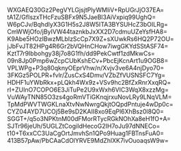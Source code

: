WXGAEQ30Gz2PegVYLGjsjtPlyWMliV+RpUGrJjO37EA=
tA1Z/GfIszxTHcFzuSBFx9N5JaeBl3AiVxpiq99UghQ=
W6pCJv/BqhdIyX3G1H5s2J8W5ITA3BYSUHcZ3bOILRg=
CmWWjOfo/jByIVW44taznkbJxXX2D7cdmuUZeYsfHA8=
K9Abe5HOzIBwzMLbIzScCp7X9Z+sXUwkRs6HQ2P72OU=
jJbFvJT82HPg4R6Gr2bVQHnCHow7iwgGKYdSStASF74=
KztT7r9Ibbohgy38j7o8G1fh/dd9PekCwtf1zdMkwCs=
09n8Jp0Pmp6wZcpCUbKshECv+PbcEjKcnArt1u9OGB8=
VPLWPg+P3q80qknyOEprVhw/n/Xvjv3ve6A4njDyo70=
3FKGz5POLPR+fvlr/ZusCxS4Dmv/VZbZfVUSNSFC7Yg=
HDHF1uYWbRkx+pLQkh4Wx9z+VSv9hc2BfZxRnrXxqRQ=
rI+ZUInO7COPO6E3JiTuPe2U9xWxh6VlC3WqX8xzzMg=
VuWAyTNN85O3zs4goRmVTiGKnqjrxuNovLRy9LNqVLM=
TpMdPWVTWGKLnaXtvNwNwrgQkjtOQpdPntuje4wDp0c=
CYZ04AYD7UCOj5Be9sD2KAII8xo9EqPl6XhBsz0l8Q0=
SGGT+/q5o3NPKtnM00dFMorRTycRGkNOhXa8eH1fO+A=
SJTr96jeUh/5UGLZtCogiIdHecoG2IH7oJu97dNNECo=
t10+T6xxCC3UaCgOrtJmvhSn1QPo9Huag1FBTnsFuA0=
413B57pAw/PbCAaCdOlYRVE9MdZhlXK7ivOuoaqsW9w=
